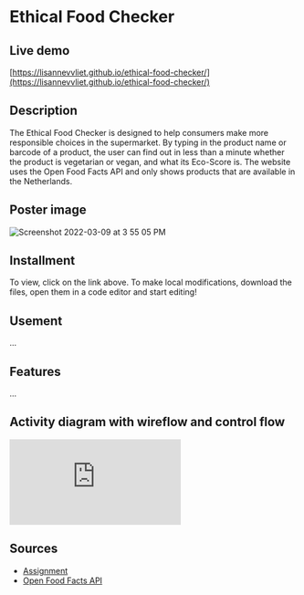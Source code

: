 # Ethical Food Checker

## Live demo
[https://lisannevvliet.github.io/ethical-food-checker/](https://lisannevvliet.github.io/ethical-food-checker/)

## Description
The Ethical Food Checker is designed to help consumers make more responsible choices in the supermarket. By typing in the product name or barcode of a product, the user can find out in less than a minute whether the product is vegetarian or vegan, and what its Eco-Score is. The website uses the Open Food Facts API and only shows products that are available in the Netherlands.

## Poster image
![Screenshot 2022-03-09 at 3 55 05 PM](https://user-images.githubusercontent.com/90243819/157466792-fdf58def-3e53-4eaa-98e0-8690fd9b68d8.png)

## Installment
To view, click on the link above. To make local modifications, download the files, open them in a code editor and start editing!

## Usement
...

## Features
...

## Activity diagram with wireflow and control flow
![Activity diagram](https://github.com/lisannevvliet/ethical-food-checker/files/8215953/Activity.diagram.pdf)

## Sources
- [Assignment](https://github.com/cmda-minor-web/web-app-from-scratch-2122/blob/master/course/week-2.md)
- [Open Food Facts API](https://openfoodfacts.github.io/api-documentation/)
